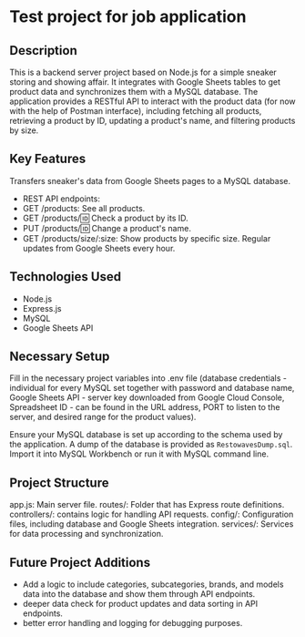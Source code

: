 # Test project for job application
## Description
This is a backend server project based on Node.js for a simple sneaker storing and showing affair. It integrates with Google Sheets tables to get product data and synchronizes them with a MySQL database. The application provides a RESTful API to interact with the product data (for now with the help of Postman interface), including fetching all products, retrieving a product by ID, updating a product's name, and filtering products by size.

## Key Features
Transfers sneaker's data from Google Sheets pages to a MySQL database.
- REST API endpoints:
- GET /products: See all products.
- GET /products/:id: Check a product by its ID.
- PUT /products/:id: Change a product's name.
- GET /products/size/:size: Show products by specific size.
Regular updates from Google Sheets every hour.

## Technologies Used
* Node.js
* Express.js
* MySQL
* Google Sheets API

## Necessary Setup
Fill in the necessary project variables into .env file (database credentials - individual for every MySQL set together with password and database name, Google Sheets API - server key downloaded from Google Cloud Console, Spreadsheet ID - can be found in the URL address, PORT to listen to the server, and desired range for the product values).

Ensure your MySQL database is set up according to the schema used by the application.
A dump of the database is provided as `RestowavesDump.sql`. Import it into MySQL Workbench or run it with MySQL command line.

## Project Structure
app.js: Main server file.
routes/: Folder that has Express route definitions.
controllers/: contains logic for handling API requests.
config/: Configuration files, including database and Google Sheets integration.
services/: Services for data processing and synchronization.

## Future Project Additions
- Add a logic to include categories, subcategories, brands, and models data into the database and show them through API endpoints.
- deeper data check for product updates and data sorting in API endpoints.
- better error handling and logging for debugging purposes.